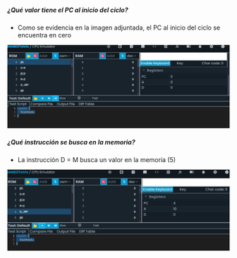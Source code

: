##### ¿Qué valor tiene el PC al inicio del ciclo? #####
- Como se evidencia en la imagen adjuntada, el PC al inicio del ciclo se encuentra en cero

![image](../../../../assets/unidadunoactividad0500.png)


##### ¿Qué instrucción se busca en la memoria? #####
- La instrucción D = M busca un valor en la memoria (5)

![image](../../../../assets/unidadunoactividad0502.png)





